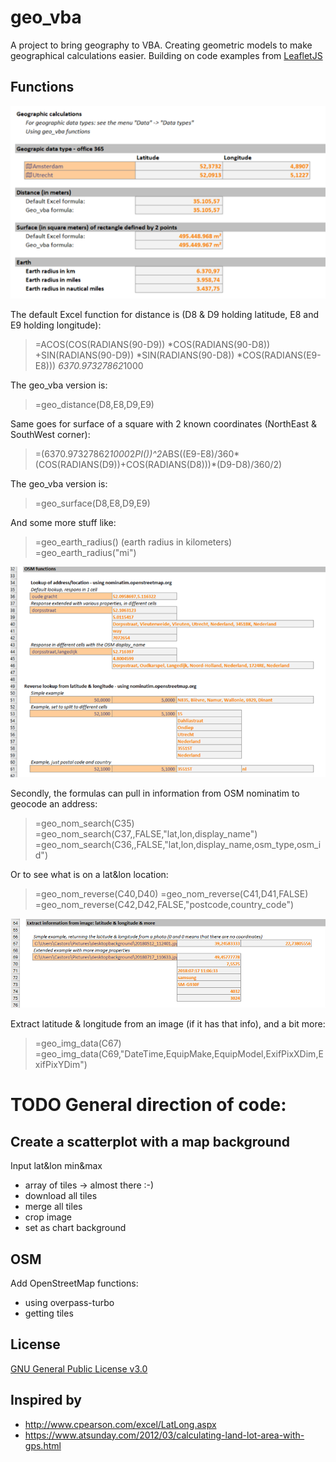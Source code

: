 # geo_vba

A project to bring geography to VBA. Creating geometric models to make geographical calculations easier.
Building on code examples from [LeafletJS](https://github.com/Leaflet/Leaflet)

## Functions

![Screen 1 - main geographical functions](https://github.com/krijnsent/geo_vba/blob/master/img/screen1.png?raw=true)

The default Excel function for distance is (D8 & D9 holding latitude, E8 and E9 holding longitude):
> =ACOS(COS(RADIANS(90-D9)) *COS(RADIANS(90-D8)) +SIN(RADIANS(90-D9)) *SIN(RADIANS(90-D8)) *COS(RADIANS(E9-E8))) *6370.97327862*1000

The geo_vba version is:
> =geo_distance(D8,E8,D9,E9)

Same goes for surface of a square with 2 known coordinates (NorthEast & SouthWest corner):
> =(6370.97327862*1000*2*PI())^2*ABS((E9-E8)/360*(COS(RADIANS(D9))+COS(RADIANS(D8)))*(D9-D8)/360/2)

The geo_vba version is:
> =geo_surface(D8,E8,D9,E9)

And some more stuff like:
> =geo_earth_radius() (earth radius in kilometers)
> =geo_earth_radius("mi")


![Screen 2 - OSM search & reverse search functions](https://github.com/krijnsent/geo_vba/blob/master/img/screen2.png?raw=true)

Secondly, the formulas can pull in information from OSM nominatim to geocode an address:
> =geo_nom_search(C35)
> =geo_nom_search(C37,,FALSE,"lat,lon,display_name")
> =geo_nom_search(C36,,FALSE,"lat,lon,display_name,osm_type,osm_id")


Or to see what is on a lat&lon location:
> =geo_nom_reverse(C40,D40)
> =geo_nom_reverse(C41,D41,FALSE)
> =geo_nom_reverse(C42,D42,FALSE,"postcode,country_code")


![Screen 3 - extract GPS data from images](https://github.com/krijnsent/geo_vba/blob/master/img/screen3.png?raw=true)

Extract latitude & longitude from an image (if it has that info), and a bit more:
> =geo_img_data(C67)
> =geo_img_data(C69,"DateTime,EquipMake,EquipModel,ExifPixXDim,ExifPixYDim")


# TODO General direction of code:

## Create a scatterplot with a map background
Input lat&lon min&max
- array of tiles -> almost there :-)
- download all tiles
- merge all tiles
- crop image
- set as chart background

## OSM
Add OpenStreetMap functions:
- using overpass-turbo
- getting tiles

## License
[GNU General Public License v3.0](https://choosealicense.com/licenses/gpl-3.0/)

## Inspired by
- http://www.cpearson.com/excel/LatLong.aspx
- https://www.atsunday.com/2012/03/calculating-land-lot-area-with-gps.html


